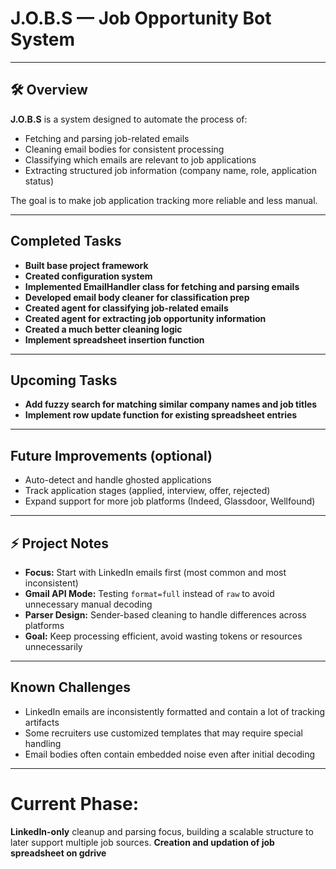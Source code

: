 # J.O.B.S — Job Opportunity Bot System

---

## 🛠️ Overview

**J.O.B.S** is a system designed to automate the process of:
- Fetching and parsing job-related emails
- Cleaning email bodies for consistent processing
- Classifying which emails are relevant to job applications
- Extracting structured job information (company name, role, application status)

The goal is to make job application tracking more reliable and less manual.

---

## Completed Tasks

- **Built base project framework**
- **Created configuration system**
- **Implemented EmailHandler class for fetching and parsing emails**
- **Developed email body cleaner for classification prep**
- **Created agent for classifying job-related emails**
- **Created agent for extracting job opportunity information**
- **Created a much better cleaning logic**
- **Implement spreadsheet insertion function**
---

## Upcoming Tasks


- **Add fuzzy search for matching similar company names and job titles**
- **Implement row update function for existing spreadsheet entries**

---

## Future Improvements (optional)

- Auto-detect and handle ghosted applications
- Track application stages (applied, interview, offer, rejected)
- Expand support for more job platforms (Indeed, Glassdoor, Wellfound)

---

## ⚡ Project Notes

- **Focus:** Start with LinkedIn emails first (most common and most inconsistent)
- **Gmail API Mode:** Testing `format=full` instead of `raw` to avoid unnecessary manual decoding
- **Parser Design:** Sender-based cleaning to handle differences across platforms
- **Goal:** Keep processing efficient, avoid wasting tokens or resources unnecessarily

---

## Known Challenges

- LinkedIn emails are inconsistently formatted and contain a lot of tracking artifacts
- Some recruiters use customized templates that may require special handling
- Email bodies often contain embedded noise even after initial decoding

---

# Current Phase:

**LinkedIn-only** cleanup and parsing focus, building a scalable structure to later support multiple job sources. 
**Creation and updation of job spreadsheet on gdrive**

